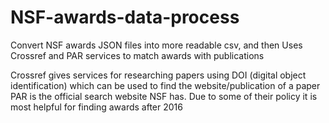 # NSF-awards-data-process
Convert NSF awards JSON files into more readable csv, and then Uses Crossref and PAR services to match awards with publications

Crossref gives services for researching papers using DOI (digital object identification) which can be used to find the website/publication of a paper
PAR is the official search website NSF has. Due to some of their policy it is most helpful for finding awards after 2016
